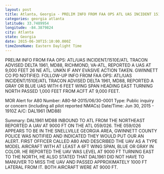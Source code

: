 ```yaml
---
layout: post
title: Atlanta, Georgia - PRELIM INFO FROM FAA OPS ATL UAS INCIDENT 1510E ATL TRACON ADVISED DELTA 1961 MD88
categories: georgia atlanta
latitude: 33.7489954
longitude: -84.3879824
city: Atlanta
state: Georgia
date: 2015-06-30T15:10:00.000Z
timeZoneName: Eastern Daylight Time
---
```


PRELIM INFO FROM FAA OPS: ATL/UAS INCIDENT/1510E/ATL TRACON ADVISED DELTA 1961, MD88, RICHMOND, VA-ATL, REPORTED A UAS AT 9,000 FEET 26 NE ATL. UNKN IF ANY EVASIVE ACTION TAKEN. GWINNETT CO PD NOTIFIED. FOLLOW-UP INFO FROM FAA OPS: ATL/UAS INCIDENT/1510E/ATL TRACON ADVISED DELTA 1961, MD88, REPORTED A GRAY OR BLUE UAS WITH 6 FEET WING SPAN HEADING EAST TURNING NORTH PASSED 1,000 FEET FROM ACFT AT 9,000 FEET. 

MOR Alert for A80
Number: A80-M-2015/06/30-0001
Type: Public inquiry or concern (including all pilot reported NMACs)
Date/Time: Jun 30, 2015 - 1910Z
A/C: DAL1961 (MD88)

Summary: DAL1961 MD88 INBOUND TO ATL FROM THE NORTHEAST REPORTED A UAV AT 9000 FT ON THE ATL 059/026. THE 059/026 APPEARS TO BE IN THE SNELLVILLE GEORGIA AREA, GWINNETT COUNTY POLICE WAS NOTIFIED AND INDICATED THEY WOULD PUT OUR AN ALERT. FIRST OFFICER  CALLED A80 AND DESCRIBED THE UAV AS A TYPE MODEL AIRCRAFT WITH AT LEAST A 6FT WING SPAN, BLUE OR GRAY IN COLOR. HE REPORTED THE UAV WAS LEVEL AT 9000 FT TURNING EAST TO THE NORTH, HE ALSO STATED THAT DAL1961 DID NOT HAVE TO MANUVER TO MISS THE UAV AND PASSED APPROXIMATELY 1000 FT LATERAL FROM IT. BOTH AIRCRAFT WERE AT 9000 FT.